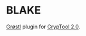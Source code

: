 BLAKE
=====

[Grøstl](http://www.groestl.info/) plugin for [CrypTool 2.0](https://www.cryptool.org/en/cryptool2-en).
